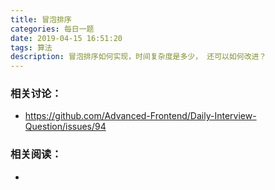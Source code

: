 ```yaml
---
title: 冒泡排序
categories: 每日一题
date: 2019-04-15 16:51:20
tags: 算法
description: 冒泡排序如何实现，时间复杂度是多少， 还可以如何改进？
---
```


### 相关讨论：

- https://github.com/Advanced-Frontend/Daily-Interview-Question/issues/94

### 相关阅读：

- []()

